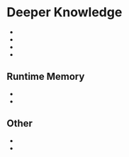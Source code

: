 # Deeper Knowledge

* [](BEAM-Definitions.md)
* [](BEAM-Internal-data-sizes.md)
* [](BEAM-File-Format.md)
* [](BEAM-Instruction-Codes.md)

## Runtime Memory

* [](Data-Types-Memory-Layout.md)
* [](Process-Heap-Layout.md)

## Other

* [](Interfacing-with-the-Outer-World.md)
* [](IO-in-Erlang-and-BEAM.md)

